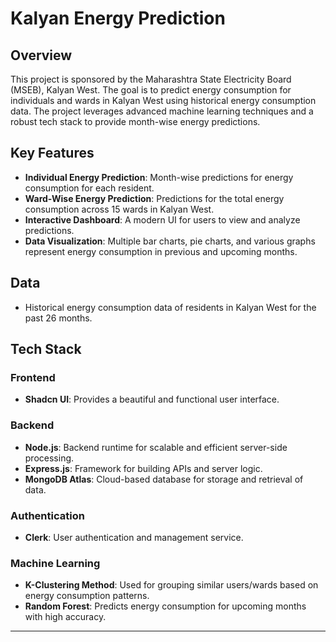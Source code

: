 # Kalyan Energy Prediction

## Overview
This project is sponsored by the Maharashtra State Electricity Board (MSEB), Kalyan West. The goal is to predict energy consumption for individuals and wards in Kalyan West using historical energy consumption data. The project leverages advanced machine learning techniques and a robust tech stack to provide month-wise energy predictions.

## Key Features

- **Individual Energy Prediction**: Month-wise predictions for energy consumption for each resident.
- **Ward-Wise Energy Prediction**: Predictions for the total energy consumption across 15 wards in Kalyan West.
- **Interactive Dashboard**: A modern UI for users to view and analyze predictions.
- **Data Visualization**: Multiple bar charts, pie charts, and various graphs represent energy consumption in previous and upcoming months.

## Data
- Historical energy consumption data of residents in Kalyan West for the past 26 months.

## Tech Stack

### Frontend
- **Shadcn UI**: Provides a beautiful and functional user interface.

### Backend
- **Node.js**: Backend runtime for scalable and efficient server-side processing.
- **Express.js**: Framework for building APIs and server logic.
- **MongoDB Atlas**: Cloud-based database for storage and retrieval of data.

### Authentication
- **Clerk**: User authentication and management service.

### Machine Learning
- **K-Clustering Method**: Used for grouping similar users/wards based on energy consumption patterns.
- **Random Forest**: Predicts energy consumption for upcoming months with high accuracy.

---

